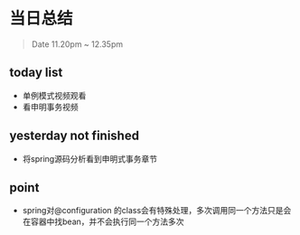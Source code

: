 # 当日总结

> Date 11.20pm ~ 12.35pm

## today list

* 单例模式视频观看
* 看申明事务视频

## yesterday not finished

* 将spring源码分析看到申明式事务章节

## point

* spring对@configuration 的class会有特殊处理，多次调用同一个方法只是会在容器中找bean，并不会执行同一个方法多次
